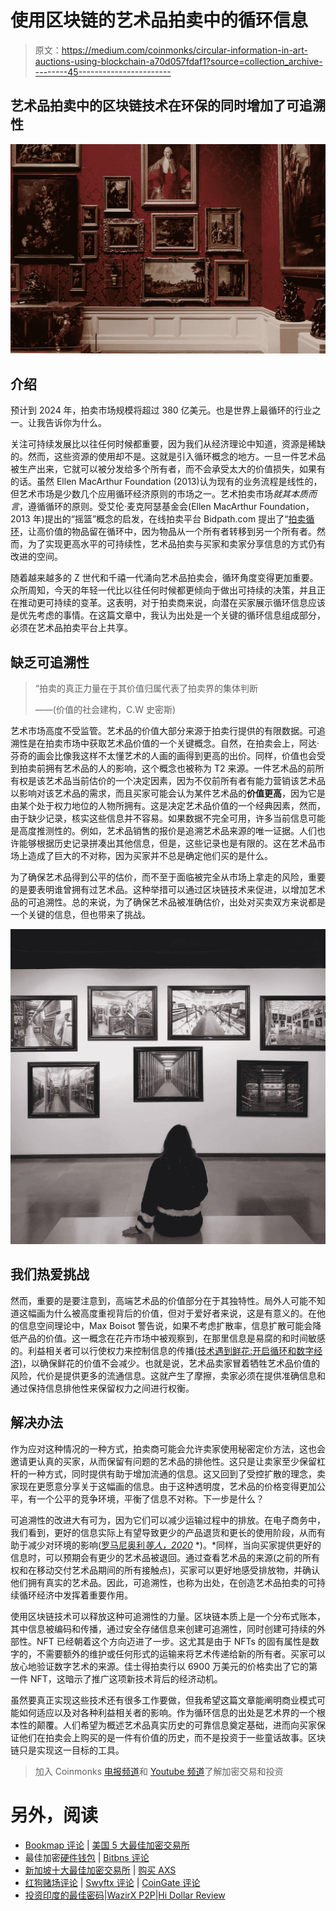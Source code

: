 # 使用区块链的艺术品拍卖中的循环信息

> 原文：<https://medium.com/coinmonks/circular-information-in-art-auctions-using-blockchain-a70d057fdaf1?source=collection_archive---------45----------------------->

## 艺术品拍卖中的区块链技术在环保的同时增加了可追溯性

![](img/4828517031663d1f1db26d8fe60125ee.png)

## 介绍

预计到 2024 年，拍卖市场规模将超过 380 亿美元。也是世界上最循环的行业之一。让我告诉你为什么。

关注可持续发展比以往任何时候都重要，因为我们从经济理论中知道，资源是稀缺的。然而，这些资源的使用却不是。这就是引入循环概念的地方。一旦一件艺术品被生产出来，它就可以被分发给多个所有者，而不会承受太大的价值损失，如果有的话。虽然 Ellen MacArthur Foundation (2013)认为现有的业务流程是线性的，但艺术市场是少数几个应用循环经济原则的市场之一。艺术拍卖市场*就其本质而言*，遵循循环的原则。受艾伦·麦克阿瑟基金会(Ellen MacArthur Foundation，2013 年)提出的“摇篮”概念的启发，在线拍卖平台 Bidpath.com 提出了“[拍卖循环](https://bidpath.com/auctions-the-circular-economy/)，让高价值的物品留在循环中，因为物品从一个所有者转移到另一个所有者。然而，为了实现更高水平的可持续性，艺术品拍卖与买家和卖家分享信息的方式仍有改进的空间。

随着越来越多的 Z 世代和千禧一代涌向艺术品拍卖会，循环角度变得更加重要。众所周知，今天的年轻一代比以往任何时候都更倾向于做出可持续的决策，并且正在推动更可持续的变革。这表明，对于拍卖商来说，向潜在买家展示循环信息应该是优先考虑的事情。在这篇文章中，我认为出处是一个关键的循环信息组成部分，必须在艺术品拍卖平台上共享。

## 缺乏可追溯性

> “拍卖的真正力量在于其价值归属代表了拍卖界的集体判断
> 
> ——(价值的社会建构，C.W 史密斯)

艺术市场高度不受监管。艺术品的价值大部分来源于拍卖行提供的有限数据。可追溯性是在拍卖市场中获取艺术品价值的一个关键概念。自然，在拍卖会上，阿达·芬奇的画会比像我这样不太懂艺术的人画的画得到更高的出价。同样，价值也会受到拍卖前拥有艺术品的人的影响，这个概念也被称为 T2 来源。一件艺术品的前所有权是该艺术品当前估价的一个决定因素，因为不仅前所有者有能力营销该艺术品以影响对该艺术品的需求，而且买家可能会认为某件艺术品的**价值更高**，因为它是由某个处于权力地位的人物所拥有。这是决定艺术品价值的一个经典因素，然而，由于缺少记录，核实这些信息并不容易。如果数据不完全可用，许多当前信息可能是高度推测性的。例如，艺术品销售的报价是追溯艺术品来源的唯一证据。人们也许能够根据历史记录拼凑出其他信息，但是，这些记录也是有限的。这在艺术品市场上造成了巨大的不对称，因为买家并不总是确定他们买的是什么。

为了确保艺术品得到公平的估价，而不至于面临被完全从市场上拿走的风险，重要的是要表明谁曾拥有过艺术品。这种举措可以通过区块链技术来促进，以增加艺术品的可追溯性。总的来说，为了确保艺术品被准确估价，出处对买卖双方来说都是一个关键的信息，但也带来了挑战。

![](img/229b9dfba7b322900ba6a7a1d9f03af9.png)

## 我们热爱挑战

然而，重要的是要注意到，高端艺术品的价值部分在于其独特性。局外人可能不知道这幅画为什么被高度重视背后的价值，但对于爱好者来说，这是有意义的。在他的信息空间理论中，Max Boisot 警告说，如果不考虑扩散率，信息扩散可能会降低产品的价值。这一概念在花卉市场中被观察到，在那里信息是易腐的和时间敏感的。利益相关者可以行使权力来控制信息的传播([技术遇到鲜花:开启循环和数字经济)](https://link.springer.com/content/pdf/10.1007/978-3-030-69303-9.pdf)，以确保鲜花的价值不会减少。也就是说，艺术品卖家冒着牺牲艺术品价值的风险，代价是提供更多的流通信息。这就产生了摩擦，卖家必须在提供准确信息和通过保持信息排他性来保留权力之间进行权衡。

## 解决办法

作为应对这种情况的一种方式，拍卖商可能会允许卖家使用秘密定价方法，这也会邀请更认真的买家，从而保留有问题的艺术品的排他性。这只是让卖家至少保留杠杆的一种方式，同时提供有助于增加流通的信息。这又回到了受控扩散的理念，卖家现在更愿意分享关于这幅画的信息。由于这种透明度，艺术品的价格变得更加公平，有一个公平的竞争环境，平衡了信息不对称。下一步是什么？

可追溯性的改进大有可为，因为它们可以减少运输过程中的排放。在电子商务中，我们看到，更好的信息实际上有望导致更少的产品退货和更长的使用阶段，从而有助于减少对环境的影响([罗马尼奥利*等人，2020*](https://op.europa.eu/en/publication-detail/-/publication/58453588-1fe3-11eb-b57e-01aa75ed71a1/language-en/format-PDF/source-247895046) *)。*同样，当向买家提供更好的信息时，可以预期会有更少的艺术品被退回。通过查看艺术品的来源(之前的所有权和在移动交付艺术品期间的所有接触点)，买家可以更好地感受排放物，并确认他们拥有真实的艺术品。因此，可追溯性，也称为出处，在创造艺术品拍卖的可持续循环经济中发挥着重要作用。

使用区块链技术可以释放这种可追溯性的力量。区块链本质上是一个分布式账本，其中信息被编码和传播，通过安全存储信息来创建可追溯性，同时创建可持续的外部性。NFT 已经朝着这个方向迈进了一步。这尤其是由于 NFTs 的固有属性是数字的，不需要额外的维护或任何形式的运输来将艺术传递给新的所有者。买家可以放心地验证数字艺术的来源。佳士得拍卖行以 6900 万美元的价格卖出了它的第一件 NFT，这暗示了推广这项新技术背后的经济动机。

虽然要真正实现这些技术还有很多工作要做，但我希望这篇文章能阐明商业模式可能如何适应以及对各种利益相关者的影响。作为循环信息的出处是艺术界的一个根本性的颠覆。人们希望为概述艺术品真实历史的可靠信息奠定基础，进而向买家保证他们在拍卖会上购买的是一件有价值的历史，而不是投资于一些童话故事。区块链只是实现这一目标的工具。

> 加入 Coinmonks [电报频道](https://t.me/coincodecap)和 [Youtube 频道](https://www.youtube.com/c/coinmonks/videos)了解加密交易和投资

# 另外，阅读

*   [Bookmap 评论](https://coincodecap.com/bookmap-review-2021-best-trading-software) | [美国 5 大最佳加密交易所](https://coincodecap.com/crypto-exchange-usa)
*   最佳加密[硬件钱包](/coinmonks/hardware-wallets-dfa1211730c6) | [Bitbns 评论](/coinmonks/bitbns-review-38256a07e161)
*   [新加坡十大最佳加密交易所](https://coincodecap.com/crypto-exchange-in-singapore) | [购买 AXS](https://coincodecap.com/buy-axs-token)
*   [红狗赌场评论](https://coincodecap.com/red-dog-casino-review) | [Swyftx 评论](https://coincodecap.com/swyftx-review) | [CoinGate 评论](https://coincodecap.com/coingate-review)
*   [投资印度的最佳密码](https://coincodecap.com/best-crypto-to-invest-in-india-in-2021)|[WazirX P2P](https://coincodecap.com/wazirx-p2p)|[Hi Dollar Review](https://coincodecap.com/hi-dollar-review)